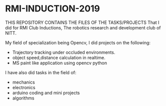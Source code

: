 # RMI-INDUCTION-2019

THIS REPOSITORY CONTAINS THE FILES OF THE TASKS/PROJECTS That I did for RMI Club Inductions, The robotics research and development club of NITT. 

My field of specialization being Opencv, I did projects on the following:
- Trajectory tracking under occluded environments.
- object speed,distance calculation in realtime.
- MS paint like application using opencv python

I have also did tasks in the field of:
- mechanics
- electronics
- arduino coding and mini projects
- algorithms

